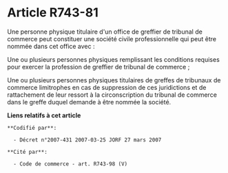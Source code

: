 # Article R743-81

Une personne physique titulaire d'un office de greffier de tribunal de commerce peut constituer une société civile
professionnelle qui peut être nommée dans cet office avec :

Une ou plusieurs personnes physiques remplissant les conditions requises pour exercer la profession de greffier de tribunal
de commerce ;

Une ou plusieurs personnes physiques titulaires de greffes de tribunaux de commerce limitrophes en cas de suppression de ces
juridictions et de rattachement de leur ressort à la circonscription du tribunal de commerce dans le greffe duquel demande à
être nommée la société.

**Liens relatifs à cet article**

	**Codifié par**:

	  - Décret n°2007-431 2007-03-25 JORF 27 mars 2007

	**Cité par**:

	  - Code de commerce - art. R743-98 (V)
